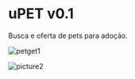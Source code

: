 # uPET v0.1

Busca e oferta de pets para adoção.

![petget1](https://user-images.githubusercontent.com/12216463/27250458-f22c5940-5306-11e7-8174-d7995df406b7.png)

![picture2](https://user-images.githubusercontent.com/12216463/27250459-f4502bde-5306-11e7-88f5-3b3eed279a3c.png)
